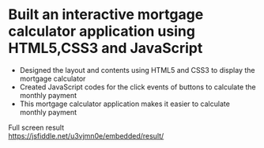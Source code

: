 #	Built an interactive mortgage calculator application using HTML5,CSS3 and JavaScript  
* Designed the layout and contents using HTML5 and CSS3 to display the mortgage calculator  
* Created  JavaScript codes for the click events of buttons to calculate the monthly payment  
* This mortgage calculator application makes it easier to calculate monthly payment  

Full screen result  
https://jsfiddle.net/u3vjmn0e/embedded/result/
 
